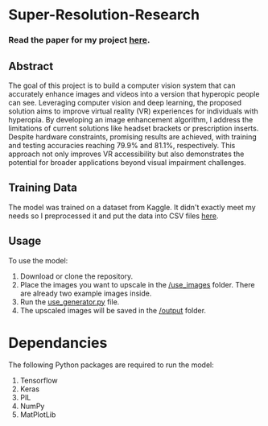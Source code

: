 # Super-Resolution-Research

### Read the paper for my project [here](https://docs.google.com/document/d/1QNaife9gFpC0sPLoqbTMLohvqakh48oBw7It5ORFvb4/edit?usp=sharing).

## Abstract
The goal of this project is to build a computer vision system that can accurately enhance images and videos into a version that hyperopic people can see. Leveraging computer vision and deep learning, the proposed solution aims to improve virtual reality (VR) experiences for individuals with hyperopia. By developing an image enhancement algorithm, I address the limitations of current solutions like headset brackets or prescription inserts. Despite hardware constraints, promising results are achieved, with training and testing accuracies reaching 79.9% and 81.1%, respectively. This approach not only improves VR accessibility but also demonstrates the potential for broader applications beyond visual impairment challenges.

## Training Data
The model was trained on a dataset from Kaggle. It didn't exactly meet my needs so I preprocessed it and put the data into CSV files [here](https://www.kaggle.com/datasets/youssefa12345/super-resolution-2/).

## Usage
To use the model:
  1. Download or clone the repository.
  2. Place the images you want to upscale in the [/use_images](use_images) folder. There are already two example images inside.
  3. Run the [use_generator.py](use_generator.py) file.
  4. The upscaled images will be saved in the [/output](output) folder.

# Dependancies
The following Python packages are required to run the model:
  1. Tensorflow
  2. Keras
  3. PIL
  4. NumPy
  5. MatPlotLib

